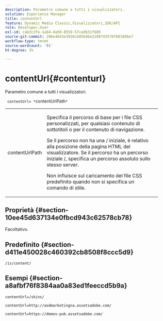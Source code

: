 ```yaml
---
description: Parametro comune a tutti i visualizzatori.
solution: Experience Manager
title: contentUrl
feature: Dynamic Media Classic,Visualizzatori,SDK/API
role: Developer,User
exl-id: cab3c3fe-1a64-4a50-8559-57cadb31f689
source-git-commit: 206e4643e3926cb85b4be2189743578f88180be7
workflow-type: tm+mt
source-wordcount: '91'
ht-degree: 3%

---
```


# contentUrl{#contenturl}

Parametro comune a tutti i visualizzatori.

` contentUrl= *`contentUrlPath`*`

<table id="table_9B98C97485DD4DEB8A6ECBCE8DF6B886"> 
 <tbody> 
  <tr> 
   <td colname="col1"> <p> <span class="codeph"> <span class="varname"> contentUrlPath</span> </span> </p> </td> 
   <td colname="col2"> <p>Specifica il percorso di base per i file CSS personalizzati, per qualsiasi contenuto di sottotitoli o per il contenuto di navigazione. </p> <p>Se il percorso non ha una <span class="filepath"> /</span> iniziale, è relativo alla posizione della pagina HTML del visualizzatore. Se il percorso ha un percorso iniziale <span class="filepath"> /</span>, specifica un percorso assoluto sullo stesso server. </p> <p> Non influisce sul caricamento del file CSS predefinito quando non si specifica un comando di stile. </p> </td> 
  </tr> 
 </tbody> 
</table>

## Proprietà {#section-10ee45d637134e0fbcd943c62578cb78}

Facoltativo.

## Predefinito {#section-d411e450028c460392cb8508f8ccc5d9}

`/is/content/`

## Esempi {#section-a8afbf76f8384aa0a83ed1feeccd5b9a}

```
contentUrl=/skins/
```

```
contentUrl=http://aodmarketingna.assetsadobe.com/
```

```
contentUrl=https://demos-pub.assetsadobe.com/
```
